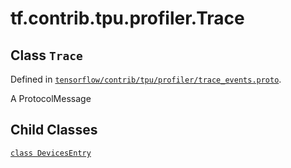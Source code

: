 <div itemscope itemtype="http://developers.google.com/ReferenceObject">
<meta itemprop="name" content="tf.contrib.tpu.profiler.Trace" />
<meta itemprop="property" content="DevicesEntry"/>
</div>

# tf.contrib.tpu.profiler.Trace

## Class `Trace`





Defined in [`tensorflow/contrib/tpu/profiler/trace_events.proto`](https://www.tensorflow.org/code/tensorflow/contrib/tpu/profiler/trace_events.proto).

A ProtocolMessage

## Child Classes
[`class DevicesEntry`](../../../../tf/contrib/tpu/profiler/Trace/DevicesEntry.md)

